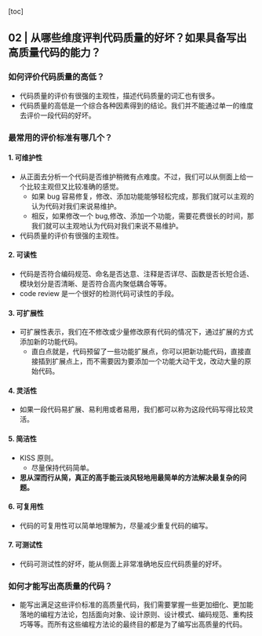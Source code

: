 [toc]

## 02 | 从哪些维度评判代码质量的好坏？如果具备写出高质量代码的能力？

### 如何评价代码质量的高低？

-   代码质量的评价有很强的主观性，描述代码质量的词汇也有很多。
-   代码质量的高低是一个综合各种因素得到的结论。我们并不能通过单一的维度去评价一段代码的好坏。

### 最常用的评价标准有哪几个？

#### 1. 可维护性

-   从正面去分析一个代码是否维护稍微有点难度。不过，我们可以从侧面上给一个比较主观但又比较准确的感觉。
    -   如果 bug 容易修复，修改、添加功能能够轻松完成，那我们就可以主观的认为代码对我们来说易维护。
    -   相反，如果修改一个 bug,修改、添加一个功能，需要花费很长的时间，那我们就可以主观地认为代码对我们来说不易维护。
-   代码质量的评价有很强的主观性。

#### 2. 可读性

-   代码是否符合编码规范、命名是否达意、注释是否详尽、函数是否长短合适、模块划分是否清晰、是否符合高内聚低耦合等等。
-   code review 是一个很好的检测代码可读性的手段。

#### 3. 可扩展性

-   可扩展性表示，我们在不修改或少量修改原有代码的情况下，通过扩展的方式添加新的功能代码。
    -   直白点就是，代码预留了一些功能扩展点，你可以把新功能代码，直接直接插到扩展点上，而不需要因为要添加一个功能大动干戈，改动大量的原始代码。

#### 4. 灵活性

-   如果一段代码易扩展、易利用或者易用，我们都可以称为这段代码写得比较灵活。

#### 5. 简洁性

-   KISS 原则。
    -   尽量保持代码简单。
-   **思从深而行从简，真正的高手能云淡风轻地用最简单的方法解决最复杂的问题。**

#### 6. 可复用性

-   代码的可复用性可以简单地理解为，尽量减少重复代码的编写。

#### 7. 可测试性

-   代码可测试性的好坏，能从侧面上非常准确地反应代码质量的好坏。

### 如何才能写出高质量的代码？

-   能写出满足这些评价标准的高质量代码，我们需要掌握一些更加细化、更加能落地的编程方法论，包括面向对象、设计原则、设计模式、编码规范、重构技巧等等。而所有这些编程方法论的最终目的都是为了编写出高质量的代码。

